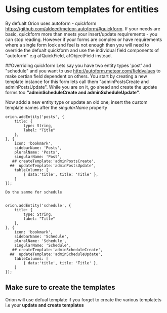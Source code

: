 # Using custom templates for entities
By defualt Orion uses autoform - quickform https://github.com/aldeed/meteor-autoform/#quickform. If your needs are basic, quickform more than meets your insert/update requirements - you can stop reading. However if your forms are complex or have requirements where a single form look and feel is not enough then you will need to override the defualt quickform and use the individual field components of "autoform" e.g afQuickField, afObjectField instead.

##Overriding quickform
Lets say you have two entity types 'post' and "schedule" and you want to use http://autoform.meteor.com/fieldvalues to make certian field dependent on others. You start by creating a new template instance for this form lets call them "adminPostsCreate and adminPostsUpdate". While you are on it, go ahead and create the update forms too **"adminScheduleCreate and adminScheduleUpdate"**.

Now addd a new entity type or update an old one; insert the custom template names after the *singularName* property

```
orion.addEntity('posts', {
    title: {
        type: String,
        label: "Title"
    },
}, {
    icon: 'bookmark',
    sidebarName: 'Posts',
    pluralName: 'Posts',
    singularName: 'Post',
   ## createTemplate:'adminPostsCreate',
  ##  updateTemplate:'adminPostsUpdate',
    tableColumns: [
        { data:'title', title: 'Title' },
    ]
});

Do the samme for schedule


orion.addEntity('schedule', {
    title: {
        type: String,
        label: "Title"
    },
}, {
    icon: 'bookmark',
    sidebarName: 'Schedule',
    pluralName: 'Schedule',
    singularName: 'Schedule',
   ## createTemplate:'adminScheduleCreate',
  ##  updateTemplate:'adminScheduleUpdate',
    tableColumns: [
        { data:'title', title: 'Title' },
    ]
});
```

## Make sure to create the templates 
Orion will use defual template if you forget to create the various templatets i.e your **update and create templates**
